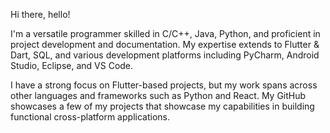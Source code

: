 Hi there, hello!

I'm a versatile programmer skilled in C/C++, Java, Python, and proficient in project development and documentation. My expertise extends to Flutter & Dart, SQL, and various development platforms including PyCharm, Android Studio, Eclipse, and VS Code.

I have a strong focus on Flutter-based projects, but my work spans across other languages and frameworks such as Python and React. My GitHub showcases a few of my projects that showcase my capabilities in building functional cross-platform applications.
